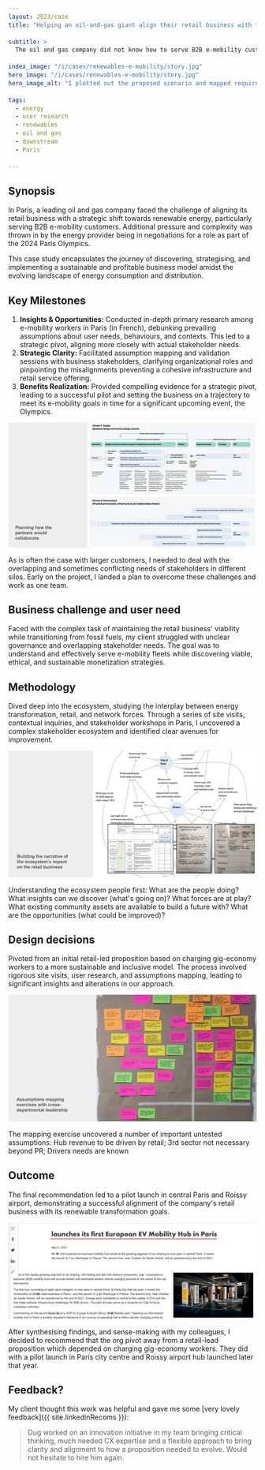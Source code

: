 ```yaml
---
layout: 2023/case
title: "Helping an oil-and-gas giant align their retail business with their renewables transformation"

subtitle: >
  The oil and gas company did not know how to serve B2B e-mobility customers. They needed to learn what service would provide most value to these these fleets while monetising those relationships in a sustainable and ethiocal way.

index_image: "/i/cases/renewables-e-mobility/story.jpg"
hero_image: "/i/cases/renewables-e-mobility/story.jpg"
hero_image_alt: "I plotted out the proposed scenario and mapped required capability in a blueprint."

tags: 
  - energy
  - user research
  - renewables
  - oil and gas
  - downstream
  - Paris

---
```


## Synopsis

In Paris, a leading oil and gas company faced the challenge of aligning its retail business with a strategic shift towards renewable energy, particularly serving B2B e-mobility customers. Additional pressure and complexity was thrown in by the energy provider being in negotiations for a role as part of the 2024 Paris Olympics.

This case study encapsulates the journey of discovering, strategising, and implementing a sustainable and profitable business model amidst the evolving landscape of energy consumption and distribution.


## Key Milestones

1. **Insights & Opportunities:** Conducted in-depth primary research among e-mobility workers in Paris (in French), debunking prevailing assumptions about user needs, behaviours, and contexts. This led to a strategic pivot, aligning more closely with actual stakeholder needs.
2. **Strategic Clarity:** Facilitated assumption mapping and validation sessions with business stakeholders, clarifying organizational roles and pinpointing the misalignments preventing a cohesive infrastructure and retail service offering.
3. **Benefits Realization:** Provided compelling evidence for a strategic pivot, leading to a successful pilot and setting the business on a trajectory to meet its e-mobility goals in time for a significant upcoming event, the Olympics.


![I needed to develop a plan that showed how the partners would collaborate.](/i/cases/renewables-e-mobility/plan.jpg)

<p class="imagecaption">
  As is often the case with larger customers, I needed to deal with the overlapping and sometimes conflicting needs of stakeholders in different silos. Early on the project, I landed a plan to overcome these challenges and work as one team.
</p>


## Business challenge and user need

Faced with the complex task of maintaining the retail business' viability while transitioning from fossil fuels, my client struggled with unclear governance and overlapping stakeholder needs. The goal was to understand and effectively serve e-mobility fleets while discovering viable, ethical, and sustainable monetization strategies.


## Methodology

Dived deep into the ecosystem, studying the interplay between energy transformation, retail, and network forces. Through a series of site visits, contextual inquiries, and stakeholder workshops in Paris, I uncovered a complex stakeholder ecosystem and identified clear avenues for improvement.

![The service would become a component of a complex ecosystem](/i/cases/renewables-e-mobility/speculative-design.jpg)

<p class="imagecaption">
  Understanding the ecosystem people first: What are the people doing? What insights can we discover (what's going on)? What forces are at play? What existing community assets are available to build a future with? What are the opportunities (what could be improved)?
</p>


## Design decisions

Pivoted from an initial retail-led proposition based on charging gig-economy workers to a more sustainable and inclusive model. The process involved rigorous site visits, user research, and assumptions mapping, leading to significant insights and alterations in our approach.


![The assumptions mapping exercise uncovered a number of important untested assumptions](/i/cases/renewables-e-mobility/assumptions-map.jpg)

<p class="imagecaption">
  The mapping exercise uncovered a number of important untested assumptions: Hub revenue to be driven by retail; 3rd sector not necessary beyond PR; Drivers needs are known
</p>


## Outcome

The final recommendation led to a pilot launch in central Paris and Roissy airport, demonstrating a successful alignment of the company's retail business with its renewable transformation goals.

![The final output and result](/i/cases/renewables-e-mobility/outcome.jpg)

<p class="imagecaption">
  After synthesising findings, and sense-making with my colleagues, I decided to recommend that the org pivot away from a retail-lead proposition which depended on charging gig-economy workers. They did with a pilot launch in Paris city centre and Roissy airport hub launched later that year.
</p>


## Feedback?

My client thought this work was helpful and gave me some [very lovely feedback]({{ site.linkedinRecoms }}):

>
> Dug worked on an innovation initiative in my team 
> bringing critical thinking, much needed CX expertise 
> and a flexible approach to bring clarity and alignment 
> to how a proposition needed to evolve. 
> Would not hesitate to hire him again.
>

